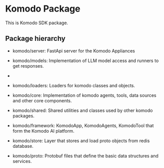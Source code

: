 # Komodo Package

This is Komodo SDK package.

## Package hierarchy

- komodo/server: FastApi server for the Komodo Appliances
- komodo/models: Implementation of LLM model access and runners to get responses.
-
- komodo/loaders: Loaders for komodo classes and objects.
- komodo/core: Implementation of komodo agents, tools, data sources and other core components.
- komodo/shared: Shared utilities and classes used by other komodo packages.

- komodo/framework: KomodoApp, KomodoAgents, KomodoTool that form the Komodo AI platform.
- komodo/store: Layer that stores and load proto objects from redis database.
- komodo/proto: Protobuf files that define the basic data structures and services.